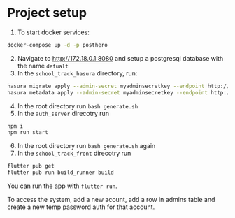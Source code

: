 # Project setup

1. To start docker services:

```sh
docker-compose up -d -p posthero
```

2. Navigate to http://172.18.0.1:8080 and setup a postgresql database with the name `defualt`
3. In the `school_track_hasura` directory, run:

```sh
hasura migrate apply --admin-secret myadminsecretkey --endpoint http://172.18.0.1:8080
hasura metadata apply --admin-secret myadminsecretkey --endpoint http://172.18.0.1:8080
```

4. In the root directory run `bash generate.sh`
5. In the `auth_server` direcotry run

```sh
npm i
npm run start
```

6. In the root directory run `bash generate.sh` again
6. In the `school_track_front` direcotry run

```sh
flutter pub get
flutter pub run build_runner build
```

You can run the app with `flutter run`.

To access the system, add a new acount, add a row in admins table and create a new temp password auth for that account.
